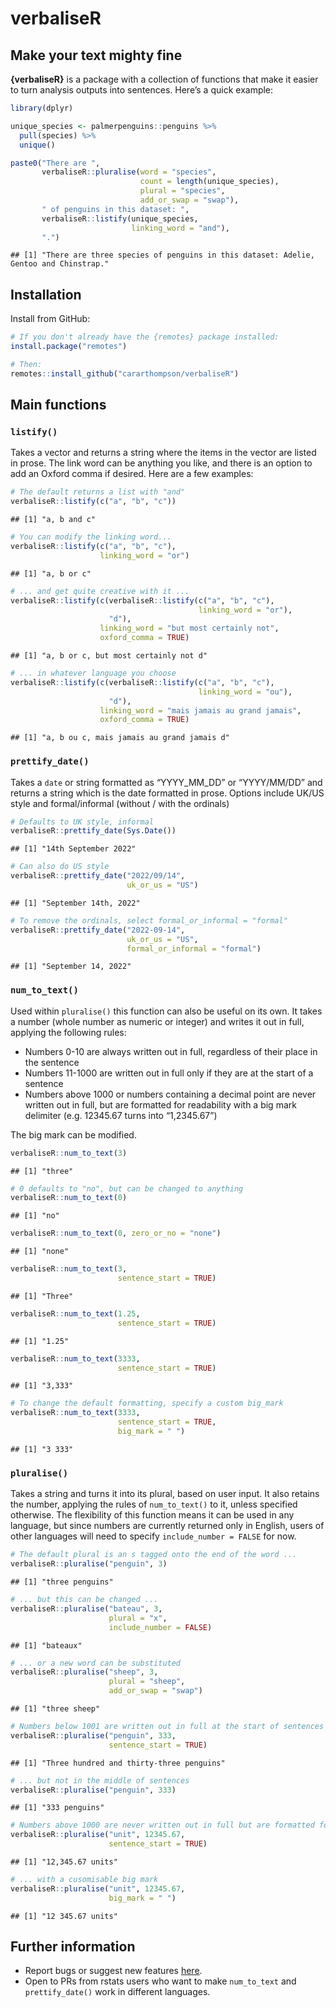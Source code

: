verbaliseR
================

## Make your text mighty fine

**{verbaliseR}** is a package with a collection of functions that make
it easier to turn analysis outputs into sentences. Here’s a quick
example:

``` r
library(dplyr)

unique_species <- palmerpenguins::penguins %>%
  pull(species) %>%
  unique()

paste0("There are ", 
       verbaliseR::pluralise(word = "species", 
                             count = length(unique_species), 
                             plural = "species", 
                             add_or_swap = "swap"), 
       " of penguins in this dataset: ",
       verbaliseR::listify(unique_species, 
                           linking_word = "and"),
       ".")
```

    ## [1] "There are three species of penguins in this dataset: Adelie, Gentoo and Chinstrap."

## Installation

Install from GitHub:

``` r
# If you don't already have the {remotes} package installed:
install.package("remotes")

# Then:
remotes::install_github("cararthompson/verbaliseR")
```

## Main functions

### `listify()`

Takes a vector and returns a string where the items in the vector are
listed in prose. The link word can be anything you like, and there is an
option to add an Oxford comma if desired. Here are a few examples:

``` r
# The default returns a list with "and"
verbaliseR::listify(c("a", "b", "c"))
```

    ## [1] "a, b and c"

``` r
# You can modify the linking word...
verbaliseR::listify(c("a", "b", "c"), 
                    linking_word = "or")
```

    ## [1] "a, b or c"

``` r
# ... and get quite creative with it ...
verbaliseR::listify(c(verbaliseR::listify(c("a", "b", "c"), 
                                          linking_word = "or"),
                      "d"),
                    linking_word = "but most certainly not",
                    oxford_comma = TRUE)
```

    ## [1] "a, b or c, but most certainly not d"

``` r
# ... in whatever language you choose
verbaliseR::listify(c(verbaliseR::listify(c("a", "b", "c"), 
                                          linking_word = "ou"),
                      "d"),
                    linking_word = "mais jamais au grand jamais",
                    oxford_comma = TRUE)
```

    ## [1] "a, b ou c, mais jamais au grand jamais d"

### `prettify_date()`

Takes a `date` or string formatted as “YYYY_MM_DD” or “YYYY/MM/DD” and
returns a string which is the date formatted in prose. Options include
UK/US style and formal/informal (without / with the ordinals)

``` r
# Defaults to UK style, informal
verbaliseR::prettify_date(Sys.Date())
```

    ## [1] "14th September 2022"

``` r
# Can also do US style
verbaliseR::prettify_date("2022/09/14", 
                          uk_or_us = "US")
```

    ## [1] "September 14th, 2022"

``` r
# To remove the ordinals, select formal_or_informal = "formal"
verbaliseR::prettify_date("2022-09-14", 
                          uk_or_us = "US", 
                          formal_or_informal = "formal")
```

    ## [1] "September 14, 2022"

### `num_to_text()`

Used within `pluralise()` this function can also be useful on its own.
It takes a number (whole number as numeric or integer) and writes it out
in full, applying the following rules:

-   Numbers 0-10 are always written out in full, regardless of their
    place in the sentence
-   Numbers 11-1000 are written out in full only if they are at the
    start of a sentence
-   Numbers above 1000 or numbers containing a decimal point are never
    written out in full, but are formatted for readability with a big
    mark delimiter (e.g. 12345.67 turns into “1,2345.67”)

The big mark can be modified.

``` r
verbaliseR::num_to_text(3)
```

    ## [1] "three"

``` r
# 0 defaults to "no", but can be changed to anything
verbaliseR::num_to_text(0)
```

    ## [1] "no"

``` r
verbaliseR::num_to_text(0, zero_or_no = "none")
```

    ## [1] "none"

``` r
verbaliseR::num_to_text(3, 
                        sentence_start = TRUE)
```

    ## [1] "Three"

``` r
verbaliseR::num_to_text(1.25, 
                        sentence_start = TRUE)
```

    ## [1] "1.25"

``` r
verbaliseR::num_to_text(3333, 
                        sentence_start = TRUE)
```

    ## [1] "3,333"

``` r
# To change the default formatting, specify a custom big_mark
verbaliseR::num_to_text(3333, 
                        sentence_start = TRUE, 
                        big_mark = " ")
```

    ## [1] "3 333"

### `pluralise()`

Takes a string and turns it into its plural, based on user input. It
also retains the number, applying the rules of `num_to_text()` to it,
unless specified otherwise. The flexibility of this function means it
can be used in any language, but since numbers are currently returned
only in English, users of other languages will need to specify
`include_number = FALSE` for now.

``` r
# The default plural is an s tagged onto the end of the word ...
verbaliseR::pluralise("penguin", 3)
```

    ## [1] "three penguins"

``` r
# ... but this can be changed ...
verbaliseR::pluralise("bateau", 3, 
                      plural = "x", 
                      include_number = FALSE)
```

    ## [1] "bateaux"

``` r
# ... or a new word can be substituted
verbaliseR::pluralise("sheep", 3, 
                      plural = "sheep", 
                      add_or_swap = "swap")
```

    ## [1] "three sheep"

``` r
# Numbers below 1001 are written out in full at the start of sentences ...
verbaliseR::pluralise("penguin", 333,
                      sentence_start = TRUE)
```

    ## [1] "Three hundred and thirty-three penguins"

``` r
# ... but not in the middle of sentences
verbaliseR::pluralise("penguin", 333)
```

    ## [1] "333 penguins"

``` r
# Numbers above 1000 are never written out in full but are formatted for readability ...
verbaliseR::pluralise("unit", 12345.67,
                      sentence_start = TRUE)
```

    ## [1] "12,345.67 units"

``` r
# ... with a cusomisable big mark
verbaliseR::pluralise("unit", 12345.67,
                      big_mark = " ")
```

    ## [1] "12 345.67 units"

## Further information

-   Report bugs or suggest new features
    [here](https://github.com/cararthompson/verbaliseR/issues).
-   Open to PRs from rstats users who want to make `num_to_text` and
    `prettify_date()` work in different languages.
    <!-- - Logo by [Jenny Legrand Photography](https://www.jennylegrandphotography.com/services-1) -->
